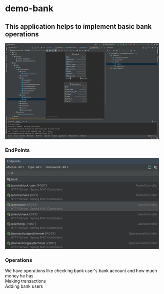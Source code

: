 # demo-bank

## This application helps to implement basic bank operations

![dbImage](https://github.com/begalievn/bank-management-syste/blob/main/Db-image.png)

### EndPoints
![endpoints](https://github.com/begalievn/bank-management-syste/blob/main/EndPoints.png)

### Operations
We have operations like checking bank user's bank account and how much money he has <br/>
Making transactions <br/>
Adding bank users
